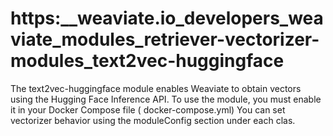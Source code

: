 # https:\_\_weaviate.io_developers_weaviate_modules_retriever-vectorizer-modules_text2vec-huggingface

The text2vec-huggingface module enables Weaviate to obtain vectors using the Hugging Face Inference API. To use the module, you must enable it in your Docker Compose file ( docker-compose.yml) You can set vectorizer behavior using the moduleConfig section under each clas.
